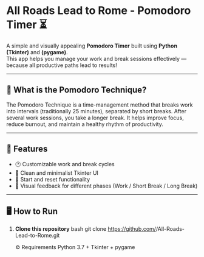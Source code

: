 # All Roads Lead to Rome - Pomodoro Timer ⏳

A simple and visually appealing **Pomodoro Timer** built using **Python (Tkinter)** and **(pygame)**.  
This app helps you manage your work and break sessions effectively — because all productive paths lead to results!

---

## 🧠 What is the Pomodoro Technique?
The Pomodoro Technique is a time-management method that breaks work into intervals (traditionally 25 minutes), separated by short breaks. After several work sessions, you take a longer break. It helps improve focus, reduce burnout, and maintain a healthy rhythm of productivity.

---

## 🚀 Features
- 🕐 Customizable work and break cycles  
- 🎨 Clean and minimalist Tkinter UI  
- 🔄 Start and reset functionality  
- 🌈 Visual feedback for different phases (Work / Short Break / Long Break)

---

## 🖥️ How to Run
1. **Clone this repository**
   bash
   git clone https://github.com/<your-username>/All-Roads-Lead-to-Rome.git

   ⚙️ Requirements
   Python 3.7 +
   Tkinter +
   pygame
   
